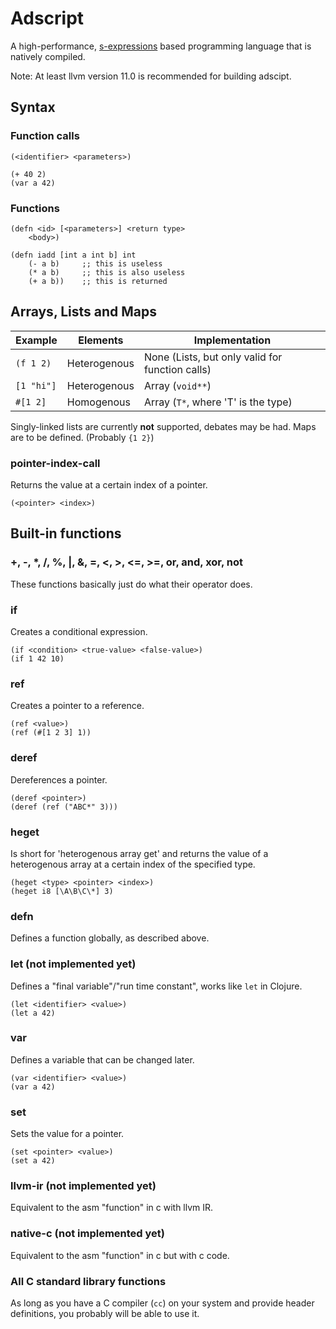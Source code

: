 # Adscript
A high-performance, [s-expressions](https://en.wikipedia.org/wiki/S-expression)
based programming language that is natively compiled.

Note: At least llvm version 11.0 is recommended for building adscipt.

## Syntax

### Function calls
```adscript
(<identifier> <parameters>)
```

```adscript
(+ 40 2)
(var a 42)
```

### Functions
```adscript
(defn <id> [<parameters>] <return type>
    <body>)
```

```adscript
(defn iadd [int a int b] int
    (- a b)     ;; this is useless
    (* a b)     ;; this is also useless
    (+ a b))    ;; this is returned
```

## Arrays, Lists and Maps
| Example    | Elements     | Implementation                                   |
|------------|--------------|--------------------------------------------------|
| `(f 1 2)`  | Heterogenous | None (Lists, but only valid for function calls)  |
| `[1 "hi"]` | Heterogenous | Array (`void**`)                                 |
| `#[1 2]`   | Homogenous   | Array (`T*`, where 'T' is the type)              |

Singly-linked lists are currently **not** supported, debates may be had.
Maps are to be defined. (Probably `{1 2}`)

### pointer-index-call
Returns the value at a certain index of a pointer.
```adscript
(<pointer> <index>)
```

## Built-in functions

### +, -, *, /, %, |, &, =, <, >, <=, >=, or, and, xor, not
These functions basically just do what their operator does.

### if
Creates a conditional expression.

```adscript
(if <condition> <true-value> <false-value>)
(if 1 42 10)
```

### ref
Creates a pointer to a reference.

```adscript
(ref <value>)
(ref (#[1 2 3] 1))
```

### deref
Dereferences a pointer.

```adscript
(deref <pointer>)
(deref (ref ("ABC*" 3)))
```

### heget
Is short for 'heterogenous array get' and returns the value of a
heterogenous array at a certain index of the specified type.
```adscript
(heget <type> <pointer> <index>)
(heget i8 [\A\B\C\*] 3)
```

### defn
Defines a function globally, as described above.

### let (not implemented yet)
Defines a "final variable"/"run time constant", works like `let` in Clojure.
```adscript
(let <identifier> <value>)
(let a 42)
```

### var
Defines a variable that can be changed later.
```adscript
(var <identifier> <value>)
(var a 42)
```

### set
Sets the value for a pointer.
```adscript
(set <pointer> <value>)
(set a 42)
```


### llvm-ir (not implemented yet)
Equivalent to the asm "function" in c with llvm IR.

### native-c (not implemented yet)
Equivalent to the asm "function" in c but with c code.

### All C standard library functions
As long as you have a C compiler (`cc`) on your system and provide
header definitions, you probably will be able to use it.
